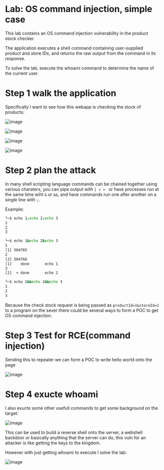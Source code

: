 # Lab: OS command injection, simple case

 This lab contains an OS command injection vulnerability in the product stock checker.

The application executes a shell command containing user-supplied product and store IDs, and returns the raw output from the command in its response.

To solve the lab, execute the whoami command to determine the name of the current user.

# Step 1 walk the application

Specifically I want to see how this webapp is checking the stock of products:

![image](https://user-images.githubusercontent.com/83407557/209016144-792227f4-478d-4431-a0da-1e4a7b421f77.png)

![image](https://user-images.githubusercontent.com/83407557/209016196-6a82e53a-acad-4ac2-ae98-1dcb25b22035.png)

![image](https://user-images.githubusercontent.com/83407557/209016306-92d2eec4-90ea-4981-9889-1a4c54f5377c.png)

![image](https://user-images.githubusercontent.com/83407557/209016368-717dc1b0-b453-475e-86c3-a3b2aa5b21e6.png)

# Step 2 plan the attack

In many shell scripting language commands can be chained together using various charaters, you can pipe output with `| < > ` or have processes run at the same time wiht `&` or `&&`, and have commands run one after another on a single line with `;`.

Example:
```bash
└─$ echo 1;echo 2;echo 3        
1
2
3

└─$ echo 1&echo 2&echo 3
1
[1] 504765
2
[2] 504766
[1]  - done       echo 1
3
[2]  + done       echo 2  

└─$ echo 1&&echo 2&&echo 3
1
2
3
```

Because the check stock request is being passed as `productId=1&storeId=1` to a program on the sever there could be several ways to form a POC to get OS command injection.

# Step 3 Test for RCE(command injection)

Sending this to repeater we can form a POC to write hello world onto the page

![image](https://user-images.githubusercontent.com/83407557/209017809-b3115a6d-a3e7-4adc-94b2-76deba9d89b2.png)

# Step 4 exucte whoami

I also exucte some other usefull commands to get some background on the target:

![image](https://user-images.githubusercontent.com/83407557/209018574-9596fce1-8f43-4151-a70f-47b981246a23.png)

This can be used to build a reverse shell onto the server, a webshell backdoor or basically anything that the server can do, this vuln for an attacker is like getting the keys to the kingdom.

However with just getting whoami to execute I solve the lab:

![image](https://user-images.githubusercontent.com/83407557/209018981-7a43d07e-bde4-41ad-9e20-4aec3c0e8c27.png)


